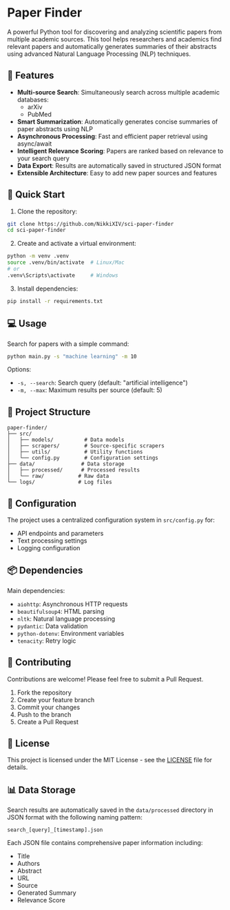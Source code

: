 # Paper Finder

A powerful Python tool for discovering and analyzing scientific papers from multiple academic sources. This tool helps researchers and academics find relevant papers and automatically generates summaries of their abstracts using advanced Natural Language Processing (NLP) techniques.

## 🌟 Features

- **Multi-source Search**: Simultaneously search across multiple academic databases:
  - arXiv
  - PubMed
- **Smart Summarization**: Automatically generates concise summaries of paper abstracts using NLP
- **Asynchronous Processing**: Fast and efficient paper retrieval using async/await
- **Intelligent Relevance Scoring**: Papers are ranked based on relevance to your search query
- **Data Export**: Results are automatically saved in structured JSON format
- **Extensible Architecture**: Easy to add new paper sources and features

## 🚀 Quick Start

1. Clone the repository:
```bash
git clone https://github.com/NikkiXIV/sci-paper-finder
cd sci-paper-finder
```

2. Create and activate a virtual environment:
```bash
python -m venv .venv
source .venv/bin/activate  # Linux/Mac
# or
.venv\Scripts\activate     # Windows
```

3. Install dependencies:
```bash
pip install -r requirements.txt
```

## 💻 Usage

Search for papers with a simple command:

```bash
python main.py -s "machine learning" -m 10
```

Options:
- `-s, --search`: Search query (default: "artificial intelligence")
- `-m, --max`: Maximum results per source (default: 5)

## 📁 Project Structure

```
paper-finder/
├── src/
│   ├── models/          # Data models
│   ├── scrapers/        # Source-specific scrapers
│   ├── utils/           # Utility functions
│   └── config.py        # Configuration settings
├── data/               # Data storage
│   ├── processed/      # Processed results
│   └── raw/           # Raw data
└── logs/              # Log files
```

## 🔧 Configuration

The project uses a centralized configuration system in `src/config.py` for:
- API endpoints and parameters
- Text processing settings
- Logging configuration

## 📦 Dependencies

Main dependencies:
- `aiohttp`: Asynchronous HTTP requests
- `beautifulsoup4`: HTML parsing
- `nltk`: Natural language processing
- `pydantic`: Data validation
- `python-dotenv`: Environment variables
- `tenacity`: Retry logic

## 🤝 Contributing

Contributions are welcome! Please feel free to submit a Pull Request.

1. Fork the repository
2. Create your feature branch
3. Commit your changes
4. Push to the branch
5. Create a Pull Request

## 📝 License

This project is licensed under the MIT License - see the [LICENSE](LICENSE) file for details.

## 📊 Data Storage

Search results are automatically saved in the `data/processed` directory in JSON format with the following naming pattern:
```
search_[query]_[timestamp].json
```

Each JSON file contains comprehensive paper information including:
- Title
- Authors
- Abstract
- URL
- Source
- Generated Summary
- Relevance Score 

